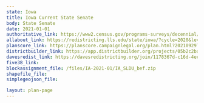 ```yaml
---
state: Iowa
title: Iowa Current State Senate
body: State Senate
date: 2021-01-01
authoritative_link: https://www2.census.gov/programs-surveys/decennial/2020/data/01-Redistricting_File--PL_94-171/
allabout_link: https://redistricting.lls.edu/state/iowa/?cycle=2020&level=Congress&startdate=2021-09-16
planscore_link: https://planscore.campaignlegal.org/plan.html?20210929T043750.779841110Z
districtbuilder_link: https://app.districtbuilder.org/projects/05b2c2ba-ff0e-4025-8257-ae43b2a9ad9b
davesredist_link: https://davesredistricting.org/join/1178367d-c16d-4ee3-bd28-c1d7db91c065
five38_link:
blockassignment_file: /files/IA-2021-01/IA_SLDU_bef.zip
shapefile_file:
simplegeojson_file:

layout: plan-page
---
```

